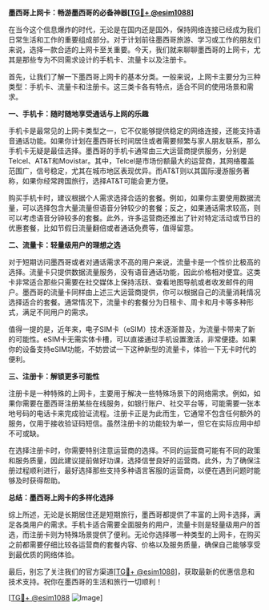 **墨西哥上网卡：畅游墨西哥的必备神器[[TG💪+ @esim1088](https://t.me/s/esim1088)]**

在当今这个信息爆炸的时代，无论是在国内还是国外，保持网络连接已经成为我们日常生活和工作的重要组成部分。对于计划前往墨西哥旅游、学习或工作的朋友们来说，选择一款合适的上网卡至关重要。今天，我们就来聊聊墨西哥的上网卡，尤其是那些专为不同需求设计的手机卡、流量卡以及注册卡。

首先，让我们了解一下墨西哥上网卡的基本分类。一般来说，上网卡主要分为三种类型：手机卡、流量卡和注册卡。这三类卡各有特点，适合不同的使用场景和需求。

**一、手机卡：随时随地享受通话与上网的乐趣**

手机卡是最常见的上网卡类型之一，它不仅能够提供稳定的网络连接，还能支持语音通话功能。如果你计划在墨西哥长时间居住或者需要频繁与家人朋友联系，那么手机卡无疑是最佳选择。墨西哥的手机卡通常由三大运营商提供服务，分别是Telcel、AT&T和Movistar。其中，Telcel是市场份额最大的运营商，其网络覆盖范围广，信号稳定，尤其在城市地区表现优异。而AT&T则以其国际漫游服务著称，如果你经常跨国旅行，选择AT&T可能会更方便。

购买手机卡时，建议根据个人需求选择合适的套餐。例如，如果你主要使用数据流量，可以选择包含大量流量但语音分钟较少的套餐；反之，如果通话需求较高，则可以考虑语音分钟较多的套餐。此外，许多运营商还推出了针对特定活动或节日的优惠套餐，比如节假日流量翻倍或者通话免费等，值得留意。

**二、流量卡：轻量级用户的理想之选**

对于短期访问墨西哥或者对通话需求不高的用户来说，流量卡是一个性价比极高的选择。流量卡只提供数据流量服务，没有语音通话功能，因此价格相对便宜。这类卡非常适合那些只需要在社交媒体上保持活跃、查看地图导航或者收发邮件的用户。墨西哥的流量卡同样由上述三大运营商提供，你可以根据自己的流量消耗情况选择适合的套餐。通常情况下，流量卡的套餐分为日租卡、周卡和月卡等多种形式，满足不同用户的需求。

值得一提的是，近年来，电子SIM卡（eSIM）技术逐渐普及，为流量卡带来了新的可能性。eSIM卡无需实体卡槽，可以直接通过手机设置激活，非常便捷。如果你的设备支持eSIM功能，不妨尝试一下这种新型的流量卡，体验一下无卡时代的便利。

**三、注册卡：解锁更多可能性**

注册卡是一种特殊的上网卡，主要用于解决一些特殊场景下的网络需求。例如，如果你需要在墨西哥注册某些在线服务，如银行账户、社交平台等，可能需要一张本地号码的电话卡来完成验证流程。注册卡正是为此而生，它通常不包含任何额外的服务，仅用于接收验证码短信。虽然注册卡的功能较为单一，但它在实际应用中却不可或缺。

在选择注册卡时，你需要特别注意运营商的选择。不同的运营商可能有不同的政策和服务质量，因此建议提前做好功课，选择信誉良好的运营商。此外，为了确保注册过程顺利进行，最好选择那些支持多种语言客服的运营商，以便在遇到问题时能够及时获得帮助。

**总结：墨西哥上网卡的多样化选择**

综上所述，无论是长期居住还是短期旅行，墨西哥都提供了丰富的上网卡选择，满足各类用户的需求。手机卡适合需要全面服务的用户，流量卡则是轻量级用户的首选，而注册卡则为特殊场景提供了便利。无论你选择哪一种类型的上网卡，在购买之前都需要仔细比较各运营商的套餐内容、价格以及服务质量，确保自己能够享受到最优质的网络体验。

最后，别忘了关注我们的官方渠道[[TG💪+ @esim1088](https://t.me/s/esim1088)]，获取最新的优惠信息和技术支持。祝你在墨西哥的生活和旅行一切顺利！

[[TG💪+ @esim1088](https://t.me/s/esim1088) ![Image](https://i.postimg.cc/4NQfJmqS/Snipaste-2025-05-13-00-14-12.png)]